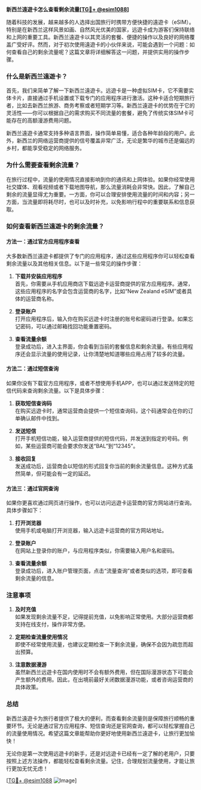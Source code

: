 **新西兰遠遊卡怎么查看剩余流量[[TG💪+ @esim1088](https://t.me/s/esim1088)]**

随着科技的发展，越来越多的人选择出国旅行时携带方便快捷的遠遊卡（eSIM）。特别是在新西兰这样风景如画、自然风光优美的国家，远遊卡成为游客们保持联络和上网的重要工具。新西兰遠遊卡以其灵活的套餐、便捷的操作以及良好的网络覆盖广受好评。然而，对于初次使用遠遊卡的小伙伴来说，可能会遇到一个问题：如何查看自己的剩余流量呢？这篇文章将详细解答这一问题，并提供实用的操作步骤。

### **什么是新西兰遠遊卡？**

首先，我们来简单了解一下新西兰遠遊卡。远遊卡是一种虚拟SIM卡，它不需要实体卡片，直接通过手机设置或下载专门的应用程序进行激活。这种卡适合短期旅行者，比如去新西兰旅游、商务考察或者短期学习等。新西兰遠遊卡的优势在于它的灵活性——你可以根据自己的需求购买不同流量的套餐，避免了传统实体SIM卡可能存在的高额漫游费用问题。

新西兰遠遊卡通常支持多种语言界面，操作简单易懂，适合各种年龄段的用户。此外，新西兰的网络运营商提供的信号覆盖非常广泛，无论是繁华的城市还是偏远的乡村，都能享受稳定的网络服务。

### **为什么需要查看剩余流量？**

在旅行过程中，流量的使用情况直接影响到你的通讯和上网体验。如果你经常使用社交媒体、观看视频或者下载地图导航，那么流量消耗会非常快。因此，了解自己剩余的流量显得尤为重要。一方面，你可以合理安排使用流量的时间和内容；另一方面，当流量即将耗尽时，也可以及时补充，以免影响行程中的重要联系和信息获取。

### **如何查看新西兰遠遊卡的剩余流量？**

#### **方法一：通过官方应用程序查看**
大多数新西兰遠遊卡都提供了专门的应用程序，通过这些应用程序你可以轻松查看剩余流量以及其他相关信息。以下是一些常见的操作步骤：

1. **下载并安装应用程序**  
   首先，你需要从手机应用商店下载远遊卡运营商提供的官方应用程序。通常，这些应用程序的名字会包含运营商的名字，比如“New Zealand eSIM”或者具体的运营商名称。

2. **登录账户**  
   打开应用程序后，输入你在购买远遊卡时注册的账号和密码进行登录。如果忘记密码，可以通过邮箱找回功能重置密码。

3. **查看流量余额**  
   登录成功后，进入主界面，你会看到当前的套餐信息和剩余流量。有些应用程序还会显示流量的使用记录，让你清楚地知道哪些应用占用了较多的流量。

#### **方法二：通过短信查询**
如果你没有下载官方应用程序，或者不想使用手机APP，也可以通过发送特定的短信代码来查询剩余流量。以下是具体步骤：

1. **获取短信查询码**  
   在购买远遊卡时，通常运营商会提供一个短信查询码，这个码通常会在你的订单确认邮件中找到。

2. **发送短信**  
   打开手机短信功能，输入运营商提供的短信代码，并发送到指定的号码。例如，某些运营商可能会要求你发送“BAL”到“12345”。

3. **接收回复**  
   发送成功后，运营商会以短信的形式回复你当前的剩余流量信息。这种方式虽然简单，但可能会有一定的延迟。

#### **方法三：通过官网查询**
如果你更喜欢通过网页进行操作，也可以访问远遊卡运营商的官方网站进行查询。具体步骤如下：

1. **打开浏览器**  
   使用手机或电脑打开浏览器，输入远遊卡运营商的官方网站地址。

2. **登录账户**  
   在网站上登录你的账户，与应用程序类似，你需要输入用户名和密码。

3. **查看流量余额**  
   登录成功后，进入账户管理页面，点击“流量查询”或者类似的选项，即可查看剩余流量的信息。

### **注意事项**

1. **及时充值**  
   如果发现剩余流量不足，记得提前充值，以免影响正常使用。大部分运营商都支持在线支付，操作非常方便。

2. **定期检查流量使用情况**  
   即使不经常使用流量，也建议定期检查一下剩余流量，确保不会因为疏忽而超出预算。

3. **注意数据漫游**  
   虽然新西兰远遊卡在国内使用时不会有额外费用，但在国际漫游状态下可能会产生额外的费用。因此，在出境前最好关闭数据漫游功能，或者咨询运营商的具体政策。

### **总结**

新西兰遠遊卡为旅行者提供了极大的便利，而查看剩余流量则是保障旅行顺畅的重要环节。无论是通过官方应用程序、短信查询还是官网查询，都可以轻松掌握自己的流量使用情况。希望这篇文章能帮助你更好地使用新西兰遠遊卡，让旅行更加愉快！

无论你是第一次使用远遊卡的新手，还是对远遊卡已经有一定了解的老用户，只要按照上述方法操作，都能轻松查看剩余流量。记住，合理规划流量使用，才能让旅行更加无忧无虑！

[[TG💪+ @esim1088](https://t.me/s/esim1088) ![Image](https://i.postimg.cc/4NQfJmqS/Snipaste-2025-05-13-00-14-12.png)]